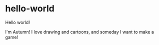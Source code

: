# hello-world

Hello world!

I'm Autumn! I love drawing and cartoons, and someday I want to make a game!
